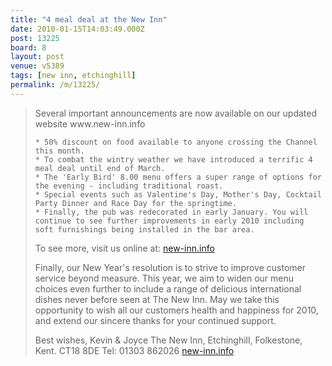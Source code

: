 ```yaml
---
title: "4 meal deal at the New Inn"
date: 2010-01-15T14:03:49.000Z
post: 13225
board: 8
layout: post
venue: v5389
tags: [new inn, etchinghill]
permalink: /m/13225/
---
```

<blockquote>Several important announcements are now available on our updated website www.new-inn.info

    * 50% discount on food available to anyone crossing the Channel this month.
    * To combat the wintry weather we have introduced a terrific 4 meal deal until end of March.
    * The 'Early Bird' 8.00 menu offers a super range of options for the evening - including traditional roast.
    * Special events such as Valentine's Day, Mother's Day, Cocktail Party Dinner and Race Day for the springtime.
    * Finally, the pub was redecorated in early January. You will continue to see further improvements in early 2010 including soft furnishings being installed in the bar area.

To see more, visit us online at: <a href="http://www.new-inn.info">new-inn.info</a>

Finally, our New Year's resolution is to strive to improve customer service beyond measure. This year, we aim to widen our menu choices even further to include a range of delicious international dishes never before seen at The New Inn. May we take this opportunity to wish all our customers health and happiness for 2010, and extend our sincere thanks for your continued support.

Best wishes,
Kevin & Joyce
The New Inn, Etchinghill, Folkestone, Kent. CT18 8DE
Tel: 01303 862026
<a href="http://www.new-inn.info">new-inn.info</a></blockquote>
